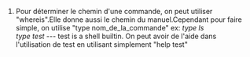 1. Pour déterminer le chemin d'une commande, on peut utiliser "whereis".Elle donne aussi le chemin du manuel.Cependant pour faire simple, on utilise "type nom_de_la_commande" ex: *type ls*    
*type test* --- test is a shell builtin. On peut avoir de l'aide dans l'utilisation de test en utilisant simplement "help test"

